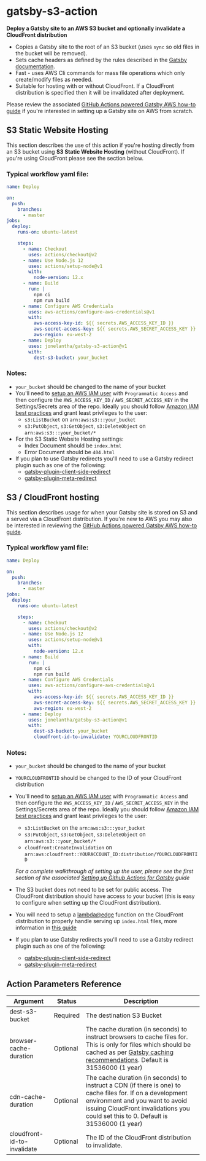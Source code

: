# gatsby-s3-action

**Deploy a Gatsby site to an AWS S3 bucket and optionally invalidate a CloudFront distribution**

- Copies a Gatsby site to the root of an S3 bucket (uses `sync` so old files in the bucket will be removed).
- Sets cache headers as defined by the rules described in the [Gatsby documentation](https://www.gatsbyjs.org/docs/caching/).
- Fast - uses AWS Cli commands for mass file operations which only create/modify files as needed.
- Suitable for hosting with or without CloudFront. If a CloudFront distribution is specified then it will be invalidated after deployment.

Please review the associated [GitHub Actions powered Gatsby AWS how-to guide](https://blog.elantha.com/gatsby-s3-cloudfront/) if you're interested in setting up a Gatsby site on AWS from scratch.

## S3 Static Website Hosting

This section describes the use of this action if you're hosting directly from an S3 bucket using **S3 Static Website Hosting** (without CloudFront). If you're using CloudFront please see the section below.

### Typical workflow yaml file:

```yml
name: Deploy

on:
  push:
    branches:
      - master
jobs:
  deploy:
    runs-on: ubuntu-latest

    steps:
      - name: Checkout
        uses: actions/checkout@v2
      - name: Use Node.js 12
        uses: actions/setup-node@v1
        with:
          node-version: 12.x
      - name: Build
        run: |
          npm ci
          npm run build
      - name: Configure AWS Credentials
        uses: aws-actions/configure-aws-credentials@v1
        with:
          aws-access-key-id: ${{ secrets.AWS_ACCESS_KEY_ID }}
          aws-secret-access-key: ${{ secrets.AWS_SECRET_ACCESS_KEY }}
          aws-region: eu-west-2
      - name: Deploy
        uses: jonelantha/gatsby-s3-action@v1
        with:
          dest-s3-bucket: your_bucket
```
### Notes:

- `your_bucket` should be changed to the name of your bucket
- You'll need to [setup an AWS IAM user](https://docs.aws.amazon.com/IAM/latest/UserGuide/id_users_create.html) with `Programmatic Access` and then configure the `AWS_ACCESS_KEY_ID` / `AWS_SECRET_ACCESS_KEY` in the Settings/Secrets area of the repo. Ideally you should follow [Amazon IAM best practices](https://docs.aws.amazon.com/IAM/latest/UserGuide/best-practices.html) and grant least privileges to the user:
  - `s3:ListBucket` on `arn:aws:s3:::your_bucket`
  - `s3:PutObject`, `s3:GetObject`, `s3:DeleteObject` on `arn:aws:s3:::your_bucket/*`
- For the S3 Static Website Hosting settings:
  - Index Document should be `index.html`
  - Error Document should be `404.html`
- If you plan to use Gatsby redirects you'll need to use a Gatsby redirect plugin such as one of the following:
  - [gatsby-plugin-client-side-redirect](https://www.gatsbyjs.org/packages/gatsby-plugin-client-side-redirect/)
  - [gatsby-plugin-meta-redirect](https://www.gatsbyjs.org/packages/gatsby-plugin-meta-redirect/)


## S3 / CloudFront hosting

This section describes usage for when your Gatsby site is stored on S3 and a served via a CloudFront distribution. If you're new to AWS you may also be interested in reviewing the [GitHub Actions powered Gatsby AWS how-to guide](https://blog.elantha.com/gatsby-s3-cloudfront/).


### Typical workflow yaml file:

```yml
name: Deploy

on:
  push:
    branches:
      - master
jobs:
  deploy:
    runs-on: ubuntu-latest

    steps:
      - name: Checkout
        uses: actions/checkout@v2
      - name: Use Node.js 12
        uses: actions/setup-node@v1
        with:
          node-version: 12.x
      - name: Build
        run: |
          npm ci
          npm run build
      - name: Configure AWS Credentials
        uses: aws-actions/configure-aws-credentials@v1
        with:
          aws-access-key-id: ${{ secrets.AWS_ACCESS_KEY_ID }}
          aws-secret-access-key: ${{ secrets.AWS_SECRET_ACCESS_KEY }}
          aws-region: eu-west-2
      - name: Deploy
        uses: jonelantha/gatsby-s3-action@v1
        with:
          dest-s3-bucket: your_bucket
          cloudfront-id-to-invalidate: YOURCLOUDFRONTID
```
### Notes:

- `your_bucket` should be changed to the name of your bucket
- `YOURCLOUDFRONTID` should be changed to the ID of your CloudFront distribution
- You'll need to [setup an AWS IAM user](https://docs.aws.amazon.com/IAM/latest/UserGuide/id_users_create.html) with `Programmatic Access` and then configure the `AWS_ACCESS_KEY_ID` / `AWS_SECRET_ACCESS_KEY` in the Settings/Secrets area of the repo. Ideally you should follow [Amazon IAM best practices](https://docs.aws.amazon.com/IAM/latest/UserGuide/best-practices.html) and grant least privileges to the user:
  - `s3:ListBucket` on the `arn:aws:s3:::your_bucket`
  - `s3:PutObject`, `s3:GetObject`, `s3:DeleteObject` on `arn:aws:s3:::your_bucket/*`
  - `cloudfront:CreateInvalidation` on `arn:aws:cloudfront::YOURACCOUNT_ID:distribution/YOURCLOUDFRONTID`

  _For a complete walkthrough of setting up the user, please see the first section of the associated [Setting up Github Actions for Gatsby](https://blog.elantha.com/gatsby-github-actions/) guide_
- The S3 bucket does not need to be set for public access. The CloudFront distribution should have access to your bucket (this is easy to configure when setting up the CloudFront distribution).
- You will need to setup a [lambda@edge](https://aws.amazon.com/lambda/edge/) function on the CloudFront distribution to properly handle serving up `index.html` files, more information in [this guide](https://blog.elantha.com/cloudfront-index-lambda/)
- If you plan to use Gatsby redirects you'll need to use a Gatsby redirect plugin such as one of the following:
  - [gatsby-plugin-client-side-redirect](https://www.gatsbyjs.org/packages/gatsby-plugin-client-side-redirect/)
  - [gatsby-plugin-meta-redirect](https://www.gatsbyjs.org/packages/gatsby-plugin-meta-redirect/)

## Action Parameters Reference

| Argument | Status | Description |
|--------|-------|------------|
| dest-s3-bucket | Required | The destination S3 Bucket |
| browser-cache-duration | Optional | The cache duration (in seconds) to instruct browsers to cache files for. This is only for files which should be cached as per [Gatsby caching recommendations](https://www.gatsbyjs.org/docs/caching/). Default is 31536000 (1 year) |
| cdn-cache-duration | Optional | The cache duration (in seconds) to instruct a CDN (if there is one) to cache files for. If on a development environment and you want to avoid issuing CloudFront invalidations you could set this to 0. Default is 31536000 (1 year) |
| cloudfront-id-to-invalidate | Optional | The ID of the CloudFront distribution to invalidate. |